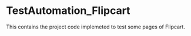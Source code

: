 # TestAutomation_Flipcart
This contains the project code implemeted to test some pages of Flipcart. 
